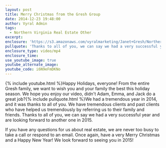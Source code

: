 ```yaml
---
layout: post
title: Merry Christmas from the Gresh Group
date: 2014-12-23 19:48:00
author: Vyral Admin
tags:
  - Northern Virginia Real Estate Other
excerpt:
enclosure: 'https://s3.amazonaws.com/vyralmarketing/Janet+Gresh/Northern+Virginia+Real+Estate+Agent-+Happy+Holidays+and+Thank+You%2521.mp4'
pullquote: 'Thanks to all of you, we can say we had a very successful year and are looking forward to another one in 2015'
enclosure_type: video/mp4
enclosure_time:
use_youtube_image: true
youtube_alternate_image:
youtube_code: i6N9eFmDKNo
---
```



{% include youtube.html %}Happy Holidays, everyone! From the entire Gresh family, we want to wish you and your family the best this holiday season. We hope you enjoy our video, didn't Adam, Emma, and Jack do a great job?{% include pullquote.html %}We had a tremendous year in 2014, and it was thanks to all of you. We have tremendous clients and past clients who have helped us tremendously by referring us to their family and friends. Thanks to all of you, we can say we had a very successful year and are looking forward to another one in 2015.

If you have any questions for us about real estate, we are never too busy to take a call or respond to an email. Once again, have a very Merry Christmas and a Happy New Year! We look forward to seeing you in 2015!